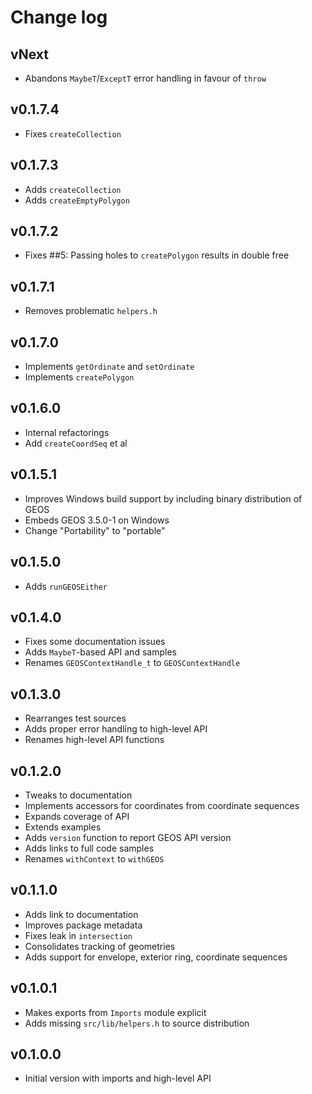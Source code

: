 # Change log

## vNext

* Abandons `MaybeT`/`ExceptT` error handling in favour of `throw`

## v0.1.7.4

* Fixes `createCollection`

## v0.1.7.3

* Adds `createCollection`
* Adds `createEmptyPolygon`

## v0.1.7.2

* Fixes ##5: Passing holes to `createPolygon` results in double free

## v0.1.7.1

* Removes problematic `helpers.h`

## v0.1.7.0

* Implements `getOrdinate` and `setOrdinate`
* Implements `createPolygon`

## v0.1.6.0

* Internal refactorings
* Add `createCoordSeq` et al

## v0.1.5.1

* Improves Windows build support by including binary distribution of GEOS
* Embeds GEOS 3.5.0-1 on Windows
* Change "Portability" to "portable"

## v0.1.5.0

* Adds `runGEOSEither`

## v0.1.4.0

* Fixes some documentation issues
* Adds `MaybeT`-based API and samples
* Renames `GEOSContextHandle_t` to `GEOSContextHandle`

## v0.1.3.0

* Rearranges test sources
* Adds proper error handling to high-level API
* Renames high-level API functions

## v0.1.2.0

* Tweaks to documentation
* Implements accessors for coordinates from coordinate sequences
* Expands coverage of API
* Extends examples
* Adds `version` function to report GEOS API version
* Adds links to full code samples
* Renames `withContext` to `withGEOS`

## v0.1.1.0

* Adds link to documentation
* Improves package metadata
* Fixes leak in `intersection`
* Consolidates tracking of geometries
* Adds support for envelope, exterior ring, coordinate sequences

## v0.1.0.1

* Makes exports from `Imports` module explicit
* Adds missing `src/lib/helpers.h` to source distribution

## v0.1.0.0

* Initial version with imports and high-level API
